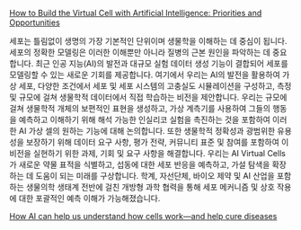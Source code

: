 [How to Build the Virtual Cell with Artificial Intelligence: Priorities and Opportunities](https://pmc.ncbi.nlm.nih.gov/articles/PMC11468656/)

세포는 틀림없이 생명의 가장 기본적인 단위이며 생물학을 이해하는 데 중심이 됩니다. 
세포의 정확한 모델링은 이러한 이해뿐만 아니라 질병의 근본 원인을 파악하는 데 중요합니다. 
최근 인공 지능(AI)의 발전과 대규모 실험 데이터 생성 기능이 결합되어 세포를 모델링할 수 있는 새로운 기회를 제공합니다. 
여기에서 우리는 AI의 발전을 활용하여 가상 세포, 다양한 조건에서 세포 및 세포 시스템의 고충실도 시뮬레이션을 구성하고, 측정 및 규모에 걸쳐 생물학적 데이터에서 직접 학습하는 비전을 제안합니다. 
우리는 규모에 걸쳐 생물학적 개체의 보편적인 표현을 생성하고, 가상 계측기를 사용하여 그들의 행동을 예측하고 이해하기 위해 해석 가능한 인실리코 실험을 촉진하는 것을 포함하여 이러한 AI 가상 셀의 원하는 기능에 대해 논의합니다. 
또한 생물학적 정확성과 광범위한 유용성을 보장하기 위해 데이터 요구 사항, 평가 전략, 커뮤니티 표준 및 참여를 포함하여 이 비전을 실현하기 위한 과제, 기회 및 요구 사항을 해결합니다. 
우리는 AI Virtual Cells가 새로운 약물 표적을 식별하고, 섭동에 대한 세포 반응을 예측하고, 가설 탐색을 확장하는 데 도움이 되는 미래를 구상합니다. 
학계, 자선단체, 바이오 제약 및 AI 산업을 포함하는 생물의학 생태계 전반에 걸친 개방형 과학 협력을 통해 세포 메커니즘 및 상호 작용에 대한 포괄적인 예측 이해가 가능해졌습니다.

[How AI can help us understand how cells work—and help cure diseases](https://www.technologyreview.com/2023/09/19/1079261/czi-ai-cell-disease/)